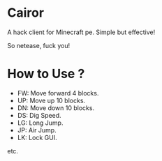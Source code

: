 # Cairor
A hack client for Minecraft pe. Simple but effective!

So netease, fuck you!

# How to Use ?
- FW: Move forward 4 blocks.
- UP: Move up 10 blocks.
- DN: Move down 10 blocks.
- DS: Dig Speed.
- LG: Long Jump.
- JP: Air Jump.
- LK: Lock GUI.

etc.
